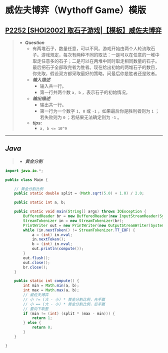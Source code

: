 # 威佐夫博弈（Wythoff Game）模版

## [P2252 [SHOI2002] 取石子游戏|【模板】威佐夫博弈](https://www.luogu.com.cn/problem/P2252)

> - ***Question***
>   - 有两堆石子，数量任意，可以不同。游戏开始由两个人轮流取石子。游戏规定，每次有两种不同的取法：一是可以在任意的一堆中取走任意多的石子；二是可以在两堆中同时取走相同数量的石子。最后把石子全部取完者为胜者。现在给出初始的两堆石子的数目，你先取，假设双方都采取最好的策略，问最后你是胜者还是败者。
>   - ***输入描述***
>     - 输入共一行。
>     - 第一行共两个数 `a, b` ，表示石子的初始情况。
>   - ***输出描述***
>     - 输出共一行。
>     - 第一行为一个数字 `1, 0` 或 `-1` ，如果最后你是胜利者则为 `1` ；若失败则为 `0` ；若结果无法确定则为 `-1` 。
>   - ***tips:***
>     - `a, b <= 10^9`

---

## *Java*

> - ***黄金分割***

```java
import java.io.*;

public class Main {

    // 黄金分割比例
    public static double split = (Math.sqrt(5.0) + 1.0) / 2.0;

    public static int a, b;

    public static void main(String[] args) throws IOException {
        BufferedReader br = new BufferedReader(new InputStreamReader(System.in));
        StreamTokenizer in = new StreamTokenizer(br);
        PrintWriter out = new PrintWriter(new OutputStreamWriter(System.out));
        while (in.nextToken() != StreamTokenizer.TT_EOF) {
            a = (int) in.nval;
            in.nextToken();
            b = (int) in.nval;
            out.println(compute());
        }
        out.flush();
        out.close();
        br.close();
    }

    public static int compute() {
        int min = Math.min(a, b);
        int max = Math.max(a, b);
        // 威佐夫博弈
        // 小 != (大 - 小) * 黄金分割比例，先手赢
        // 小 == (大 - 小) * 黄金分割比例，后手赢
        // 要向下取整
        if (min != (int) (split * (max - min))) {
            return 1;
        } else {
            return 0;
        }
    }

}
```
